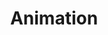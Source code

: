 ---
category: Brand
title: Animation
description: Animation can be used to engage users, focus attention, and enrich experiences with expression and depth. Used improperly, however, it can be distracting and exclusionary.
---